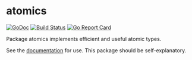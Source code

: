 # atomics

[![GoDoc](https://godoc.org/github.com/tmthrgd/atomics?status.svg)](https://godoc.org/github.com/tmthrgd/atomics)
[![Build Status](https://travis-ci.org/tmthrgd/atomics.svg?branch=master)](https://travis-ci.org/tmthrgd/atomics)
[![Go Report Card](https://goreportcard.com/badge/github.com/tmthrgd/atomics)](https://goreportcard.com/report/github.com/tmthrgd/atomics)

Package atomics implements efficient and useful atomic types.

See the [documentation](https://godoc.org/github.com/tmthrgd/atomics) for use. This package
should be self-explanatory.
